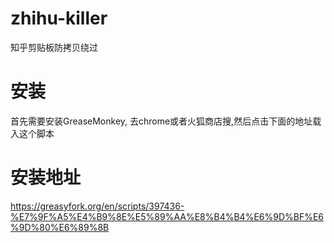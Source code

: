 # zhihu-killer
知乎剪贴板防拷贝绕过

# 安装
首先需要安装GreaseMonkey, 去chrome或者火狐商店搜,然后点击下面的地址载入这个脚本
# 安装地址
https://greasyfork.org/en/scripts/397436-%E7%9F%A5%E4%B9%8E%E5%89%AA%E8%B4%B4%E6%9D%BF%E6%9D%80%E6%89%8B
